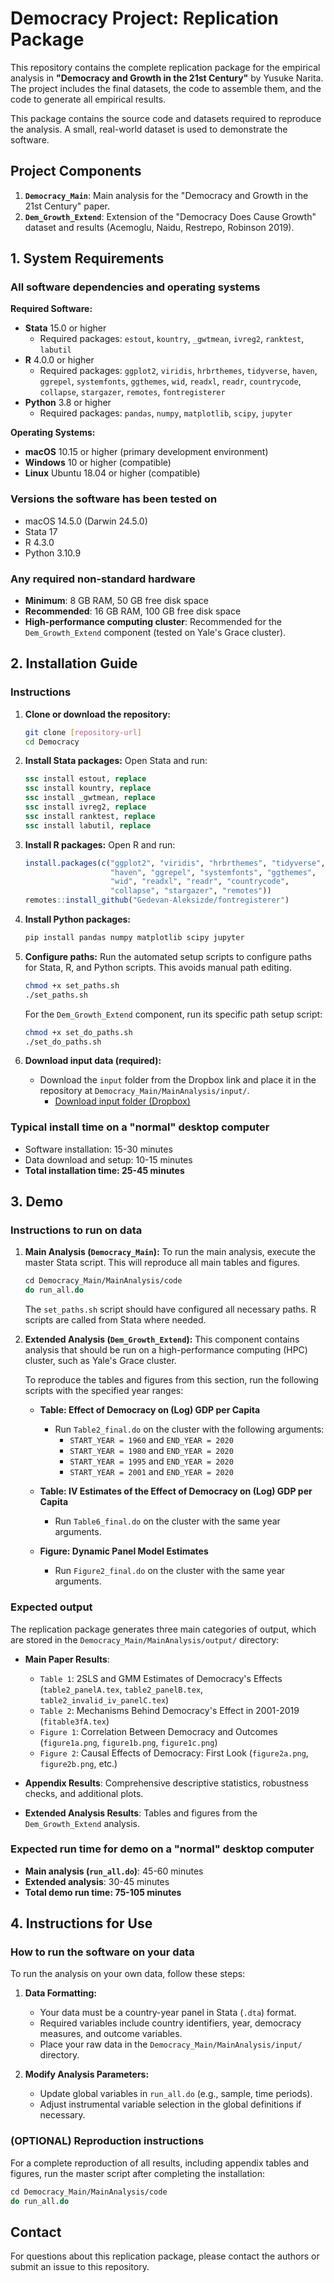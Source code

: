 # Democracy Project: Replication Package

This repository contains the complete replication package for the empirical analysis in **"Democracy and Growth in the 21st Century"** by Yusuke Narita. The project includes the final datasets, the code to assemble them, and the code to generate all empirical results.

This package contains the source code and datasets required to reproduce the analysis. A small, real-world dataset is used to demonstrate the software.

## Project Components

1.  **`Democracy_Main`**: Main analysis for the "Democracy and Growth in the 21st Century" paper.
2.  **`Dem_Growth_Extend`**: Extension of the "Democracy Does Cause Growth" dataset and results (Acemoglu, Naidu, Restrepo, Robinson 2019).

## 1. System Requirements

### All software dependencies and operating systems

**Required Software:**
- **Stata** 15.0 or higher
  - Required packages: `estout`, `kountry`, `_gwtmean`, `ivreg2`, `ranktest`, `labutil`
- **R** 4.0.0 or higher
  - Required packages: `ggplot2`, `viridis`, `hrbrthemes`, `tidyverse`, `haven`, `ggrepel`, `systemfonts`, `ggthemes`, `wid`, `readxl`, `readr`, `countrycode`, `collapse`, `stargazer`, `remotes`, `fontregisterer`
- **Python** 3.8 or higher
  - Required packages: `pandas`, `numpy`, `matplotlib`, `scipy`, `jupyter`

**Operating Systems:**
- **macOS** 10.15 or higher (primary development environment)
- **Windows** 10 or higher (compatible)
- **Linux** Ubuntu 18.04 or higher (compatible)

### Versions the software has been tested on
- macOS 14.5.0 (Darwin 24.5.0)
- Stata 17
- R 4.3.0
- Python 3.10.9

### Any required non-standard hardware
- **Minimum**: 8 GB RAM, 50 GB free disk space
- **Recommended**: 16 GB RAM, 100 GB free disk space
- **High-performance computing cluster**: Recommended for the `Dem_Growth_Extend` component (tested on Yale's Grace cluster).

## 2. Installation Guide

### Instructions

1.  **Clone or download the repository:**
    ```bash
    git clone [repository-url]
    cd Democracy
    ```

2.  **Install Stata packages:**
    Open Stata and run:
    ```stata
    ssc install estout, replace
    ssc install kountry, replace
    ssc install _gwtmean, replace
    ssc install ivreg2, replace
    ssc install ranktest, replace
    ssc install labutil, replace
    ```

3.  **Install R packages:**
    Open R and run:
    ```r
    install.packages(c("ggplot2", "viridis", "hrbrthemes", "tidyverse",
                       "haven", "ggrepel", "systemfonts", "ggthemes",
                       "wid", "readxl", "readr", "countrycode",
                       "collapse", "stargazer", "remotes"))
    remotes::install_github("Gedevan-Aleksizde/fontregisterer")
    ```

4.  **Install Python packages:**
    ```bash
    pip install pandas numpy matplotlib scipy jupyter
    ```

5.  **Configure paths:**
    Run the automated setup scripts to configure paths for Stata, R, and Python scripts. This avoids manual path editing.
    ```bash
    chmod +x set_paths.sh
    ./set_paths.sh
    ```
    For the `Dem_Growth_Extend` component, run its specific path setup script:
    ```bash
    chmod +x set_do_paths.sh
    ./set_do_paths.sh
    ```

6.  **Download input data (required):**
    - Download the `input` folder from the Dropbox link and place it in the repository at `Democracy_Main/MainAnalysis/input/`.
      - [Download input folder (Dropbox)](https://www.dropbox.com/scl/fo/vxrge7256gz7q0kb7vif1/AC0dpYPJazDieybg5APy-1Q?rlkey=l43wxqhynp60e0p8uv0n6tjx2&dl=0)

### Typical install time on a "normal" desktop computer
- Software installation: 15-30 minutes
- Data download and setup: 10-15 minutes
- **Total installation time: 25-45 minutes**

## 3. Demo

### Instructions to run on data

1.  **Main Analysis (`Democracy_Main`):**
    To run the main analysis, execute the master Stata script. This will reproduce all main tables and figures.
    ```stata
    cd Democracy_Main/MainAnalysis/code
    do run_all.do
    ```
    The `set_paths.sh` script should have configured all necessary paths. R scripts are called from Stata where needed.

2.  **Extended Analysis (`Dem_Growth_Extend`):**
    This component contains analysis that should be run on a high-performance computing (HPC) cluster, such as Yale's Grace cluster.

    To reproduce the tables and figures from this section, run the following scripts with the specified year ranges:

    - **Table: Effect of Democracy on (Log) GDP per Capita**
      - Run `Table2_final.do` on the cluster with the following arguments:
        - `START_YEAR = 1960` and `END_YEAR = 2020`
        - `START_YEAR = 1980` and `END_YEAR = 2020`
        - `START_YEAR = 1995` and `END_YEAR = 2020`
        - `START_YEAR = 2001` and `END_YEAR = 2020`

    - **Table: IV Estimates of the Effect of Democracy on (Log) GDP per Capita**
      - Run `Table6_final.do` on the cluster with the same year arguments.

    - **Figure: Dynamic Panel Model Estimates**
      - Run `Figure2_final.do` on the cluster with the same year arguments.

### Expected output

The replication package generates three main categories of output, which are stored in the `Democracy_Main/MainAnalysis/output/` directory:

- **Main Paper Results**:
  - `Table 1`: 2SLS and GMM Estimates of Democracy's Effects (`table2_panelA.tex`, `table2_panelB.tex`, `table2_invalid_iv_panelC.tex`)
  - `Table 2`: Mechanisms Behind Democracy's Effect in 2001-2019 (`fitable3fA.tex`)
  - `Figure 1`: Correlation Between Democracy and Outcomes (`figure1a.png`, `figure1b.png`, `figure1c.png`)
  - `Figure 2`: Causal Effects of Democracy: First Look (`figure2a.png`, `figure2b.png`, etc.)

- **Appendix Results**: Comprehensive descriptive statistics, robustness checks, and additional plots.

- **Extended Analysis Results**: Tables and figures from the `Dem_Growth_Extend` analysis.

### Expected run time for demo on a "normal" desktop computer
- **Main analysis (`run_all.do`)**: 45-60 minutes
- **Extended analysis**: 30-45 minutes
- **Total demo run time: 75-105 minutes**

## 4. Instructions for Use

### How to run the software on your data

To run the analysis on your own data, follow these steps:

1.  **Data Formatting:**
    - Your data must be a country-year panel in Stata (`.dta`) format.
    - Required variables include country identifiers, year, democracy measures, and outcome variables.
    - Place your raw data in the `Democracy_Main/MainAnalysis/input/` directory.

2.  **Modify Analysis Parameters:**
    - Update global variables in `run_all.do` (e.g., sample, time periods).
    - Adjust instrumental variable selection in the global definitions if necessary.

### (OPTIONAL) Reproduction instructions

For a complete reproduction of all results, including appendix tables and figures, run the master script after completing the installation:

```stata
cd Democracy_Main/MainAnalysis/code
do run_all.do
```

## Contact

For questions about this replication package, please contact the authors or submit an issue to this repository.